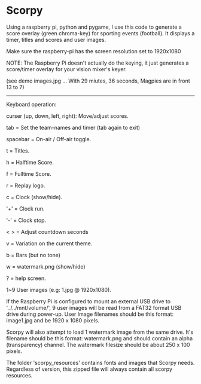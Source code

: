 # Scorpy

Using a raspberry pi, python and pygame, I use this code to generate a score overlay (green chroma-key) for sporting events (football). It displays a timer, titles and scores and user images.

Make sure the raspberry-pi has the screen resolution set to 1920x1080

NOTE: The Raspberry Pi doesn't actually do the keying, it just generates a score/timer overlay for your vision mixer's keyer.

(see demo images.jpg   ... With 29 miutes, 36 seconds, Magpies are in front 13 to 7)

___________________________________
Keyboard operation:

curser (up, down, left, right): Move/adjust scores.

tab = Set the team-names and timer (tab again to exit)

spacebar = On-air / Off-air toggle.

t = Titles.

h = Halftime Score.

f = Fulltime Score.

r = Replay logo.

c = Clock (show/hide).

'+' = Clock run.

'-' = Clock stop.

<  > = Adjust countdown seconds

v = Variation on the current theme.

b = Bars (but no tone)

w = watermark.png (show/hide)

? = help screen.

1~9 User images (e.g:  1.jpg @ 1920x1080).

If the Raspberry Pi is configured to mount an external
USB drive to '../../mnt/volume/', 9 user images will be
read from a FAT32 format USB drive during power-up.
User Image filenames should be this format:  image1.jpg
and be 1920 x 1080 pixels.

Scorpy will also attempt to load 1 watermark image from the same drive.
It's filename should be this format:  watermark.png
and should contain an alpha (transparency) channel.
The watermark filesize should be about 250 x 100 pixels.


The folder 'scorpy_resources' contains fonts and images that Scorpy needs. Regardless of version, this zipped file will always contain all scorpy resources.


